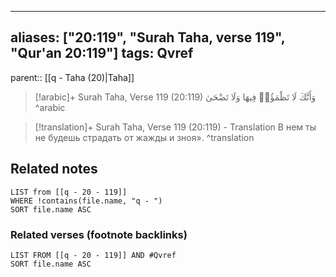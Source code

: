 
---
aliases: ["20:119", "Surah Taha, verse 119", "Qur'an 20:119"]
tags: Qvref
---

parent:: [[q - Taha (20)|Taha]]

> [!arabic]+ Surah Taha, Verse 119 (20:119)
> <span class="quran-arabic">وَأَنَّكَ لَا تَظْمَؤُا۟ فِيهَا وَلَا تَضْحَىٰ</span>
^arabic

> [!translation]+ Surah Taha, Verse 119 (20:119) - Translation
> В нем ты не будешь страдать от жажды и зноя».
^translation



## Related notes
```dataview
LIST from [[q - 20 - 119]]
WHERE !contains(file.name, "q - ")
SORT file.name ASC
```

### Related verses (footnote backlinks)
```dataview
LIST FROM [[q - 20 - 119]] AND #Qvref
SORT file.name ASC
```

